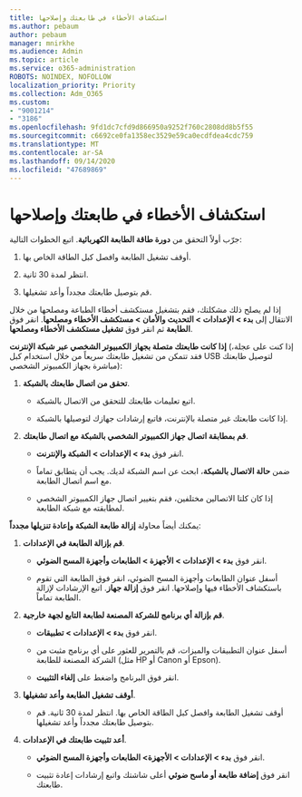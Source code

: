 ```yaml
---
title: استكشاف الأخطاء في طابعتك وإصلاحها
ms.author: pebaum
author: pebaum
manager: mnirkhe
ms.audience: Admin
ms.topic: article
ms.service: o365-administration
ROBOTS: NOINDEX, NOFOLLOW
localization_priority: Priority
ms.collection: Adm_O365
ms.custom:
- "9001214"
- "3186"
ms.openlocfilehash: 9fd1dc7cfd9d866950a9252f760c2808dd8b5f55
ms.sourcegitcommit: c6692ce0fa1358ec3529e59ca0ecdfdea4cdc759
ms.translationtype: MT
ms.contentlocale: ar-SA
ms.lasthandoff: 09/14/2020
ms.locfileid: "47689869"
---
```

# <a name="troubleshoot-your-printer"></a>استكشاف الأخطاء في طابعتك وإصلاحها

جرّب أولاً التحقق من **دورة طاقة الطابعة الكهربائية**. اتبع الخطوات التالية:

1. أوقف تشغيل الطابعة وافصل كبل الطاقة الخاص بها.

2. انتظر لمدة 30 ثانية.

3. قم بتوصيل طابعتك مجدداً وأعد تشغيلها.

إذا لم يصلح ذلك مشكلتك، فقم بتشغيل مستكشف أخطاء الطباعة ومصلحها من خلال الانتقال إلى **بدء > الإعدادات > التحديث والأمان > مستكشف الأخطاء ومصلحها**. انقر فوق **الطابعة** ثم انقر فوق **تشغيل مستكشف الأخطاء ومصلحها**.

**إذا كانت طابعتك متصلة بجهاز الكمبيوتر الشخصي عبر شبكة الإنترنت** (إذا كنت على عجلة، فقد تتمكن من تشغيل طابعتك سريعاً من خلال استخدام كبل USB لتوصيل طابعتك مباشرة بجهاز الكمبيوتر الشخصي):

1. **تحقق من اتصال طابعتك بالشبكة**.
    
    - اتبع تعليمات طابعتك للتحقق من الاتصال بالشبكة.

    - إذا كانت طابعتك غير متصلة بالإنترنت، فاتبع إرشادات جهازك لتوصيلها بالشبكة.

2. **قم بمطابقة اتصال جهاز الكمبيوتر الشخصي بالشبكة مع اتصال طابعتك**.

    - انقر فوق **بدء > الإعدادات > الشبكة والإنترنت**.

    - ضمن **حالة الاتصال بالشبكة**، ابحث عن اسم الشبكة لديك. يجب أن يتطابق تماماً مع اسم اتصال الطابعة.

    - إذا كان كلتا الاتصالين مختلفين، فقم بتغيير اتصال جهاز الكمبيوتر الشخصي لمطابقته مع شبكة الطابعة.

يمكنك أيضاً محاولة **إزالة طابعة الشبكة وإعادة تنزيلها مجدداً**:

1. **قم بإزالة الطابعة في الإعدادات**.

    - انقر فوق **بدء > الإعدادات > الأجهزة > الطابعات وأجهزة المسح الضوئي**.

    - أسفل عنوان الطابعات وأجهزة المسح الضوئي، انقر فوق الطابعة التي تقوم باستكشاف الأخطاء فيها وإصلاحها. انقر فوق **إزالة جهاز**. اتبع الإرشادات لإزالة الطابعة تماماً.

2. **قم بإزالة أي برنامج للشركة المصنعة لطابعة التابع لجهة خارجية**.

    - انقر فوق **بدء > الإعدادات > تطبيقات**.

    - أسفل عنوان التطبيقات والميزات، قم بالتمرير للعثور على أي برنامج مثبت من الشركة المصنعة للطابعة (مثل HP أو Canon أو Epson).

    - انقر فوق البرنامج واضغط على **إلغاء التثبيت**.

3. **أوقف تشغيل الطابعة وأعد تشغيلها**.

    - أوقف تشغيل الطابعة وافصل كبل الطاقة الخاص بها. انتظر لمدة 30 ثانية. قم بتوصيل طابعتك مجدداً وأعد تشغيلها.

4. **أعد تثبيت طابعتك في الإعدادات**.

    - انقر فوق **بدء > الإعدادات > الأجهزة> الطابعات وأجهزة المسح الضوئي**.
 
    - انقر فوق **إضافة طابعة أو ماسح ضوئي** أعلى شاشتك واتبع إرشادات إعادة تثبيت طابعتك.
